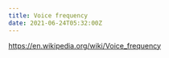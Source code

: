 ```yaml
---
title: Voice frequency
date: 2021-06-24T05:32:00Z
---
```


https://en.wikipedia.org/wiki/Voice_frequency
